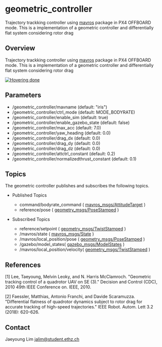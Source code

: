 # geometric_controller

Trajectory trackking controller using [mavros](https://github.com/mavlink/mavros) package in PX4 OFFBOARD mode. This is a implementation of a geometric controller and differentially flat system considering rotor drag

## Overview
Trajectory trackking controller using [mavros](https://github.com/mavlink/mavros) package in PX4 OFFBOARD mode. This is a implementation of a geometric controller and differentially flat system considering rotor drag

[![Hovering done](https://img.youtube.com/vi/FRaPGjX9m-c/0.jpg)](https://youtu.be/FRaPGjX9m-c "Hovering done")

## Parameters
- /geometric_controller/mavname (default: "iris")
- /geometric_controller/ctrl_mode (default: MODE_BODYRATE)
- /geometric_controller/enable_sim (default: true)
- /geometric_controller/enable_gazebo_state (default: false)
- /geometric_controller/max_acc (default: 7.0)
- /geometric_controller/yaw_heading (default: 0.0)
- /geometric_controller/drag_dx (default: 0.0)
- /geometric_controller/drag_dy (default: 0.0)
- /geometric_controller/drag_dz (default: 0.0)
- /geometric_controller/attctrl_constant (default: 0.2)
- /geometric_controller/normalizedthrust_constant (default: 0.1)


## Topics

The geometric controller publishes and subscribes the following topics.

- Published Topics
	- command/bodyrate_command ( [mavros_msgs/AttitudeTarget](http://docs.ros.org/api/mavros_msgs/html/msg/AttitudeTarget.html) )
	- reference/pose ( [geometry_msgs/PoseStamped](http://docs.ros.org/kinetic/api/geometry_msgs/html/msg/PoseStamped.html) )

- Subscribed Topics
	- reference/setpoint ( [geometry_msgs/TwistStamped](http://docs.ros.org/api/geometry_msgs/html/msg/TwistStamped.html) )
	- /mavros/state ( [mavros_msgs/State](http://docs.ros.org/api/mavros_msgs/html/msg/State.html) )
	- /mavros/local_position/pose ( [geometry_msgs/PoseStamped](http://docs.ros.org/kinetic/api/geometry_msgs/html/msg/PoseStamped.html) )
	- /gazebo/model_states( [gazebo_msgs/ModelStates](http://docs.ros.org/kinetic/api/gazebo_msgs/html/msg/ModelState.html) )
	- /mavros/local_position/velocity( [geometry_msgs/TwistStamped](http://docs.ros.org/api/geometry_msgs/html/msg/TwistStamped.html) )


## References
[1] Lee, Taeyoung, Melvin Leoky, and N. Harris McClamroch. "Geometric tracking control of a quadrotor UAV on SE (3)." Decision and Control (CDC), 2010 49th IEEE Conference on. IEEE, 2010.

[2] Faessler, Matthias, Antonio Franchi, and Davide Scaramuzza. "Differential flatness of quadrotor dynamics subject to rotor drag for accurate tracking of high-speed trajectories." IEEE Robot. Autom. Lett 3.2 (2018): 620-626.


## Contact
Jaeyoung Lim 	jalim@student.ethz.ch